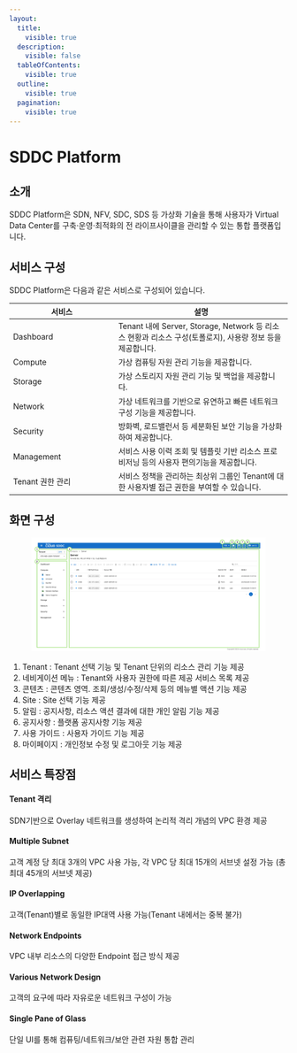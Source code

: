 ```yaml
---
layout:
  title:
    visible: true
  description:
    visible: false
  tableOfContents:
    visible: true
  outline:
    visible: true
  pagination:
    visible: true
---
```


# SDDC Platform

## 소개

SDDC Platform은 SDN, NFV, SDC, SDS 등 가상화 기술을 통해 사용자가 Virtual Data Center를 구축·운영·최적화의 전 라이프사이클을 관리할 수 있는 통합 플랫폼입니다.

## 서비스 구성

SDDC Platform은 다음과 같은 서비스로 구성되어 있습니다.

<table><thead><tr><th width="176.37696335078533">서비스</th><th>설명</th></tr></thead><tbody><tr><td>Dashboard</td><td>Tenant 내에 Server, Storage, Network 등 리소스 현황과 리소스 구성(토폴로지), 사용량 정보 등을 제공합니다.</td></tr><tr><td>Compute</td><td>가상 컴퓨팅 자원 관리 기능을 제공합니다.</td></tr><tr><td>Storage</td><td>가상 스토리지 자원 관리 기능 및 백업을 제공합니다.</td></tr><tr><td>Network</td><td>가상 네트워크를 기반으로 유연하고 빠른 네트워크 구성 기능을 제공합니다.</td></tr><tr><td>Security</td><td>방화벽, 로드밸런서 등 세분화된 보안 기능을 가상화하여 제공합니다.</td></tr><tr><td>Management</td><td>서비스 사용 이력 조회 및 템플릿 기반 리소스 프로비저닝 등의 사용자 편의기능을 제공합니다.</td></tr><tr><td>Tenant 권한 관리</td><td>서비스 정책을 관리하는 최상위 그룹인 Tenant에 대한 사용자별 접근 권한을 부여할 수 있습니다.</td></tr></tbody></table>

## 화면 구성

<figure><img src=".gitbook/assets/image (1) (1) (1) (1) (1) (1).png" alt=""><figcaption></figcaption></figure>

1. Tenant : Tenant 선택 기능 및 Tenant 단위의 리소스 관리 기능 제공
2. 네비게이션 메뉴 : Tenant와 사용자 권한에 따른 제공 서비스 목록 제공
3. 콘텐츠 : 콘텐츠 영역. 조회/생성/수정/삭제 등의 메뉴별 액션 기능 제공
4. Site : Site 선택 기능 제공
5. 알림 : 공지사항, 리소스 액션 결과에 대한 개인 알림 기능 제공
6. 공지사항 : 플랫폼 공지사항 기능 제공
7. 사용 가이드 : 사용자 가이드 기능 제공
8. 마이페이지 : 개인정보 수정 및 로그아웃 기능 제공

## 서비스 특장점

#### Tenant 격리

SDN기반으로 Overlay 네트워크를 생성하여 논리적 격리 개념의 VPC 환경 제공

#### Multiple Subnet

고객 계정 당 최대 3개의 VPC 사용 가능, 각 VPC 당 최대 15개의 서브넷 설정 가능 (총 최대 45개의 서브넷 제공)

#### IP Overlapping

고객(Tenant)별로 동일한 IP대역 사용 가능(Tenant 내에서는 중복 불가)

#### Network Endpoints

VPC 내부 리소스의 다양한 Endpoint 접근 방식 제공

#### Various Network Design

고객의 요구에 따라 자유로운 네트워크 구성이 가능

#### Single Pane of Glass

단일 UI를 통해 컴퓨팅/네트워크/보안 관련 자원 통합 관리
